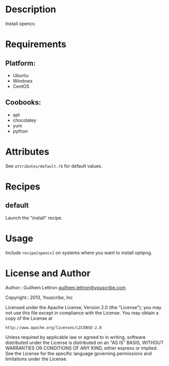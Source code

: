 Description
===========

Install opencv.

Requirements
============

## Platform:

* Ubuntu
* Windows
* CentOS

## Coobooks:

* apt
* chocolatey
* yum
* python

Attributes
==========

See `attributes/default.rb` for default values.

Recipes
=======

default
-------

Launch the "install" recipe.

Usage
=====

Include `recipe[opencv]` on systems where you want to install optipng.

License and Author
==================

Author:: Guilhem Lettron <guilhem.lettron@youscribe.com>

Copyright:: 2013, Youscribe, Inc

Licensed under the Apache License, Version 2.0 (the "License");
you may not use this file except in compliance with the License.
You may obtain a copy of the License at

    http://www.apache.org/licenses/LICENSE-2.0

Unless required by applicable law or agreed to in writing, software
distributed under the License is distributed on an "AS IS" BASIS,
WITHOUT WARRANTIES OR CONDITIONS OF ANY KIND, either express or implied.
See the License for the specific language governing permissions and
limitations under the License.
